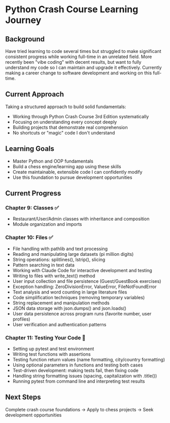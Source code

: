# Python Crash Course Learning Journey

## Background

Have tried learning to code several times but struggled to make significant consistent progress while working full-time in an unrelated field. More recently been "vibe coding" with decent results, but want to fully understand my code so I can maintain and upgrade it effectively.
Currently making a career change to software development and working on this full-time.

## Current Approach

Taking a structured approach to build solid fundamentals:
- Working through Python Crash Course 3rd Edition systematically  
- Focusing on understanding every concept deeply
- Building projects that demonstrate real comprehension
- No shortcuts or "magic" code I don't understand

## Learning Goals

- Master Python and OOP fundamentals
- Build a chess engine/learning app using these skills
- Create maintainable, extensible code I can confidently modify
- Use this foundation to pursue development opportunities

## Current Progress

### Chapter 9: Classes ✅
- Restaurant/User/Admin classes with inheritance and composition
- Module organization and imports

### Chapter 10: Files ✅
- File handling with pathlib and text processing
- Reading and manipulating large datasets (pi million digits)
- String operations: splitlines(), lstrip(), slicing
- Pattern searching in text data
- Working with Claude Code for interactive development and testing
- Writing to files with write_text() method
- User input collection and file persistence (Guest/GuestBook exercises)
- Exception handling: ZeroDivisionError, ValueError, FileNotFoundError
- Text analysis and word counting in large literature files
- Code simplification techniques (removing temporary variables)
- String replacement and manipulation methods
- JSON data storage with json.dumps() and json.loads()
- User data persistence across program runs (favorite number, user profiles)
- User verification and authentication patterns

### Chapter 11: Testing Your Code 🚧
- Setting up pytest and test environment
- Writing test functions with assertions
- Testing function return values (name formatting, city/country formatting)
- Using optional parameters in functions and testing both cases
- Test-driven development: making tests fail, then fixing code
- Handling string formatting issues (spacing, capitalization with .title())
- Running pytest from command line and interpreting test results

## Next Steps
Complete crash course foundations → Apply to chess projects → Seek development opportunities
